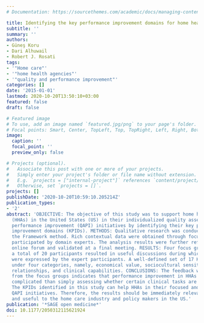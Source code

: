 ```yaml
---
# Documentation: https://sourcethemes.com/academic/docs/managing-content/

title: Identifying the key performance improvement domains for home health agencies
subtitle: ''
summary: ''
authors:
- Güneş Koru
- Dari Alhuwail
- Robert J. Rosati
tags:
- '"Home care"'
- '"home health agencies"'
- '"quality and performance improvement"'
categories: []
date: '2015-01-01'
lastmod: 2020-10-20T13:50:10+03:00
featured: false
draft: false

# Featured image
# To use, add an image named `featured.jpg/png` to your page's folder.
# Focal points: Smart, Center, TopLeft, Top, TopRight, Left, Right, BottomLeft, Bottom, BottomRight.
image:
  caption: ''
  focal_point: ''
  preview_only: false

# Projects (optional).
#   Associate this post with one or more of your projects.
#   Simply enter your project's folder or file name without extension.
#   E.g. `projects = ["internal-project"]` references `content/project/deep-learning/index.md`.
#   Otherwise, set `projects = []`.
projects: []
publishDate: '2020-10-20T10:59:10.205214Z'
publication_types:
- '2'
abstract: 'OBJECTIVE: The objective of this study was to support home health agencies
  (HHAs) in the United States (US) in their individualized quality assessment and
  performance improvement (QAPI) initiatives by identifying their key performance
  improvement domains (KPIDs). METHODS: Qualitative research was conducted by following
  the Framework method. Rich contextual data were obtained through focus group meetings
  participated by domain experts. The analysis results were further refined in an
  online forum and validated at a final meeting. RESULTS: Four focus groups involving
  a total of 20 participants resulted in useful discussions during which various perspectives
  were expressed by the expert participants. A well-defined set of 17 KPIDs emerged
  under four categories, namely, economical value, sociocultural sensitivity, interpersonal
  relationships, and clinical capabilities. CONCLUSIONS: The feedback we received
  from the focus groups indicates that performance improvement in HHAs is a lot more
  complicated than simply assessing whether certain clinical tasks are performed.
  The KPIDs identified in this study can help HHAs in their focused and individualized
  QAPI initiatives. Therefore, the results should be immediately relevant, interesting,
  and useful to the home care industry and policy makers in the US.'
publication: '*SAGE open medicine*'
doi: 10.1177/2050312115621924
---
```

